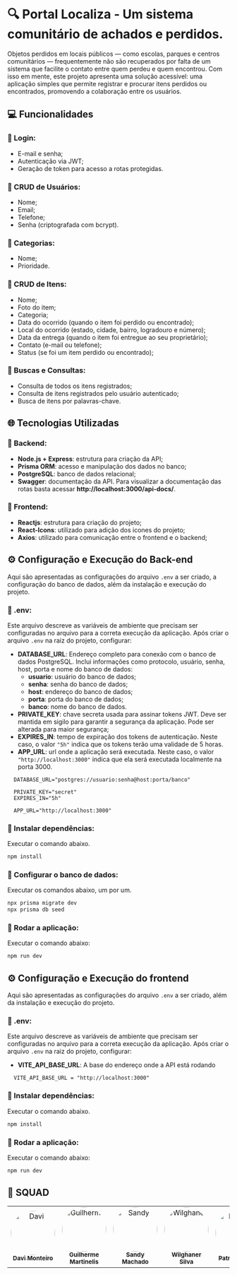 # 🔍 Portal Localiza - Um sistema comunitário de achados e perdidos.

Objetos perdidos em locais públicos — como escolas, parques e centros comunitários — frequentemente não são recuperados por falta de um sistema que facilite o contato entre quem perdeu e quem encontrou. Com isso em mente, este projeto apresenta uma solução acessível: uma aplicação simples que permite registrar e procurar itens perdidos ou encontrados, promovendo a colaboração entre os usuários.

## 💻 Funcionalidades

### 📌 Login:
- E-mail e senha;
- Autenticação via JWT;
- Geração de token para acesso a rotas protegidas.

### 📌 CRUD de Usuários:
- Nome;
- Email;
- Telefone;
- Senha (criptografada com bcrypt).

### 📌 Categorias:
- Nome;
- Prioridade.

### 📌 CRUD de Itens:
- Nome;
- Foto do item;
- Categoria;
- Data do ocorrido (quando o item foi perdido ou encontrado);
- Local do ocorrido (estado, cidade, bairro, logradouro e número);
- Data da entrega (quando o item foi entregue ao seu proprietário);
- Contato (e-mail ou telefone);
- Status (se foi um item perdido ou encontrado);

### 📌 Buscas e Consultas:
- Consulta de todos os itens registrados;
- Consulta de itens registrados pelo usuário autenticado;
- Busca de itens por palavras-chave.

## 🌐 Tecnologias Utilizadas

### 📌 Backend:
- **Node.js + Express**: estrutura para criação da API;
- **Prisma ORM**: acesso e manipulação dos dados no banco;
- **PostgreSQL**: banco de dados relacional;
- **Swagger**: documentação da API. Para visualizar a documentação das rotas basta acessar **http://localhost:3000/api-docs/**.

### 📌 Frontend:
- **Reactjs**: estrutura para criação do projeto;
- **React-Icons**: utilizado para adição dos icones do projeto;
- **Axios**: utilizado para comunicação entre o frontend e o backend;

## ⚙️ Configuração e Execução do Back-end

Aqui são apresentadas as configurações do arquivo `.env` a ser criado, a configuração do banco de dados, além da instalação e execução do projeto.

### 📌 .env:

Este arquivo descreve as variáveis de ambiente que precisam ser configuradas no arquivo para a correta execução da aplicação. Após criar o arquivo `.env` na raiz do projeto, configurar:

- **DATABASE_URL**: Endereço completo para conexão com o banco de dados PostgreSQL. Inclui informações como protocolo, usuário, senha, host, porta e nome do banco de dados:
  -  **usuario**: usuário do banco de dados;
  -  **senha**: senha do banco de dados;
  -  **host**: endereço do banco de dados;
  -  **porta**: porta do banco de dados;
  -  **banco**: nome do banco de dados.
- **PRIVATE_KEY**: chave secreta usada para assinar tokens JWT. Deve ser mantida em sigilo para garantir a segurança da aplicação. Pode ser alterada para maior segurança;
- **EXPIRES_IN**: tempo de expiração dos tokens de autenticação. Neste caso, o valor `"5h"` indica que os tokens terão uma validade de 5 horas.
- **APP_URL**: url onde a aplicação será executada. Neste caso, o valor `"http://localhost:3000"` indica que ela será executada localmente na porta 3000.

```env
  DATABASE_URL="postgres://usuario:senha@host:porta/banco"
  
  PRIVATE_KEY="secret"
  EXPIRES_IN="5h"

  APP_URL="http://localhost:3000"
```

### 📌 Instalar dependências:

Executar o comando abaixo.

```sh
npm install
```

### 📌 Configurar o banco de dados:

Executar os comandos abaixo, um por um.

```sh
npx prisma migrate dev
npx prisma db seed
```

### 📌 Rodar a aplicação:

Executar o comando abaixo:

```sh
npm run dev
```

## ⚙️ Configuração e Execução do frontend

Aqui são apresentadas as configurações do arquivo `.env` a ser criado, além da instalação e execução do projeto.

### 📌 .env:

Este arquivo descreve as variáveis de ambiente que precisam ser configuradas no arquivo para a correta execução da aplicação. Após criar o arquivo `.env` na raiz do projeto, configurar:

- **VITE_API_BASE_URL**: A base do endereço onde a API está rodando

```env
  VITE_API_BASE_URL = "http://localhost:3000"
```

### 📌 Instalar dependências:

Executar o comando abaixo.

```sh
npm install
```

### 📌 Rodar a aplicação:

Executar o comando abaixo:

```sh
npm run dev
```

## 🤝 SQUAD

  <table>
  <tr>
	<td align="center"><a href="https://www.linkedin.com/in/dmpms?utm_source=share&utm_campaign=share_via&utm_content=profile&utm_medium=android_app"><img style="border-radius: 50%;" src="https://ik.imagekit.io/hcmpwxpo7/6b4729a1-c7fd-4294-83c6-e10abb3d0788.jpeg?updatedAt=1744378005443" width="100px;" alt="Davi"/><br /><sub><b>Davi Monteiro</b></sub></a><br /><a href="https://github.com/DMPMS" title="Davi Monteiro"></a></td> 
    <td align="center"><a href="https://www.linkedin.com/in/guilherme-martinelis?utm_source=share&utm_campaign=share_via&utm_content=profile&utm_medium=android_app"><img style="border-radius: 50%;" src="https://ik.imagekit.io/hcmpwxpo7/88461583.jpeg?updatedAt=1744378476560" width="100px;" alt="Guilherme"/><br /><sub><b>Guilherme Martinelis</b></sub></a><br /><a href="https://github.com/martinelis25lk" title="Guilherme Martinelis"></a></td> 
    <td align="center"><a href="https://www.linkedin.com/in/sandy-machado-/"><img style="border-radius: 50%;" src="https://ik.imagekit.io/hcmpwxpo7/e0f1c3cd-39ae-4691-a4f5-19d18c378575.jpeg?updatedAt=1736183718654" width="100px;" alt="Sandy"/><br /><sub><b>Sandy Machado</b></sub></a><br /><a href="https://github.com/sandymachadoo" title="Sandy Machado"></a></td> 
    <td align="center"><a href="https://www.linkedin.com/in/wilghaner-silva-bb4491220/"><img style="border-radius: 50%;" src="https://ik.imagekit.io/hcmpwxpo7/83884818.jpeg?updatedAt=1744383361003" width="100px;" alt="Wilghaner"/><br /><sub><b>Wilghaner Silva</b></sub></a><br /><a href="https://github.com/WilghanerSilva" title="Wilghaner Silva"></a></td>
<td align="center"><a href="https://www.linkedin.com/in/patriciaferreirash/"><img style="border-radius: 50%;" src="https://ik.imagekit.io/hcmpwxpo7/100604597.png?updatedAt=1744384206299" width="100px;" alt="Patricia"/><br /><sub><b>Patricia Ester</b></sub></a><br /><a href="https://github.com/patriciaferreirash" title="Patricia Ester"></a></td> 
<td align="center"><a href="https://www.linkedin.com/in/carloseduardovs?utm_source=share&utm_campaign=share_via&utm_content=profile&utm_medium=ios_app"><img style="border-radius: 50%;" src="https://ik.imagekit.io/hcmpwxpo7/1692196693079.jpeg?updatedAt=1744474830522" width="100px;" alt="Carlos Eduardo"/><br /><sub><b>Carlos Eduardo</b></sub></a><br /></td> 
<td align="center"><a href="https://br.linkedin.com/in/rayanne-alvila-8232491b4"><img style="border-radius: 50%;" src="https://ik.imagekit.io/hcmpwxpo7/195511743.png?updatedAt=1744474022918" width="100px;" alt="Rayanne"/><br /><sub><b>Rayanne Alvila</b></sub></a><br /><a href="https://github.com/allvila" title="Rayanne Alvila"></a></td> 


</tr>
</table>
